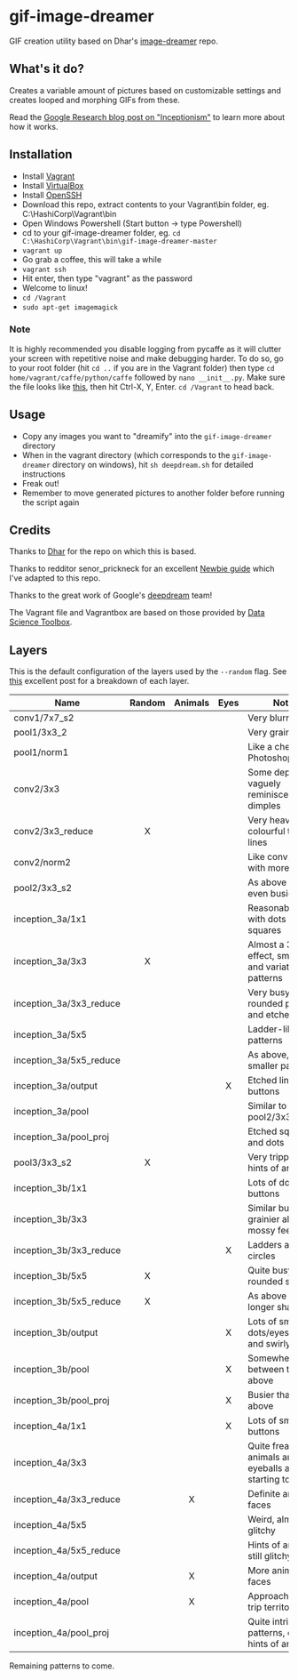 # gif-image-dreamer
GIF creation utility based on Dhar's [image-dreamer](https://github.com/Dhar/image-dreamer) repo.

## What's it do?
Creates a variable amount of pictures based on customizable settings and creates looped and morphing GIFs from these.

Read the [Google Research blog post on "Inceptionism"](http://googleresearch.blogspot.ch/2015/06/inceptionism-going-deeper-into-neural.html) to learn more about how it works.

## Installation
 * Install [Vagrant](https://www.vagrantup.com/)
 * Install [VirtualBox](https://www.virtualbox.org/wiki/Downloads)
 * Install [OpenSSH](http://sshwindows.sourceforge.net/download/)
 * Download this repo, extract contents to your Vagrant\bin folder, eg. C:\HashiCorp\Vagrant\bin
 * Open Windows Powershell (Start button -> type Powershell)
 * cd to your gif-image-dreamer folder, eg. `cd C:\HashiCorp\Vagrant\bin\gif-image-dreamer-master`
 * `vagrant up`
 * Go grab a coffee, this will take a while
 * `vagrant ssh`
 * Hit enter, then type "vagrant" as the password
 * Welcome to linux!
 * `cd /Vagrant`
 * `sudo apt-get imagemagick`

### Note
It is highly recommended you disable logging from pycaffe as it will clutter your screen with repetitive noise and make debugging harder. To do so, go to your root folder (hit `cd ..` if you are in the Vagrant folder) then type `cd home/vagrant/caffe/python/caffe` followed by `nano __init__.py`. Make sure the file looks like [this](http://i.imgur.com/QOcJMhQ.png), then hit Ctrl-X, Y, Enter. `cd /Vagrant` to head back.

## Usage
 * Copy any images you want to "dreamify" into the `gif-image-dreamer` directory
 * When in the vagrant directory (which corresponds to the `gif-image-dreamer` directory on windows), hit `sh deepdream.sh` for detailed instructions
 * Freak out!
 * Remember to move generated pictures to another folder before running the script again

## Credits
Thanks to [Dhar](https://github.com/Dhar) for the repo on which this is based.

Thanks to redditor senor_prickneck for an excellent [Newbie guide](http://www.reddit.com/r/deepdream/comments/3c2s0v/newbie_guide_for_windows/) which I've adapted to this repo.

Thanks to the great work of Google's [deepdream](https://github.com/google/deepdream/blob/master/dream.ipynb) team!

The Vagrant file and Vagrantbox are based on those provided by [Data Science Toolbox](http://datasciencetoolbox.org/).

## Layers
This is the default configuration of the layers used by the `--random` flag. See [this](http://hideepdreams.tumblr.com/post/123387228638/testing-layers-of-googles-deepdreams) excellent post for a breakdown of each layer.

| Name | Random | Animals | Eyes | Notes |
|------|:------:|:-------:|:----:|-------|
| conv1/7x7_s2 | | | | Very blurry |
| pool1/3x3_2 | | | | Very grainy |
| pool1/norm1 | | | | Like a cheap Photoshop filter |
| conv2/3x3 | | | | Some depth, vaguely reminiscent of dimples |
| conv2/3x3_reduce | X | | | Very heavy, colourful thin long lines |
| conv2/norm2 | | | | Like conv2/3x3 with more colours |
| pool2/3x3_s2 | | | | As above but even busier |
| inception_3a/1x1 | | | | Reasonably light with dots and squares |
| inception_3a/3x3 | X | | | Almost a 3D effect, small lines and variating patterns |
| inception_3a/3x3_reduce | | | | Very busy, rounded patterns and etched lines |
| inception_3a/5x5 | | | | Ladder-like patterns |
| inception_3a/5x5_reduce | | | | As above, with smaller patterns |
| inception_3a/output | | | X | Etched lines and buttons |
| inception_3a/pool | | | | Similar to pool2/3x3_s2 |
| inception_3a/pool_proj | | | | Etched squares and dots |
| pool3/3x3_s2 | X | | | Very trippy, small hints of animals |
| inception_3b/1x1 | | | | Lots of dots and buttons |
| inception_3b/3x3 | | | | Similar but with a grainier almost mossy feel |
| inception_3b/3x3_reduce | | | X | Ladders and circles |
| inception_3b/5x5 | X | | | Quite busy, rounded squares |
| inception_3b/5x5_reduce | X | | | As above but longer shapes |
| inception_3b/output | | | X | Lots of small dots/eyes/buttons and swirly lines |
| inception_3b/pool | | | X | Somewhere in between the two above |
| inception_3b/pool_proj | | | X | Busier than the above |
| inception_4a/1x1 | | | X | Lots of small buttons |
| inception_4a/3x3 | | | | Quite freaky, animals and eyeballs are starting to appear |
| inception_4a/3x3_reduce | | X | | Definite animal faces |
| inception_4a/5x5 | | | | Weird, almost glitchy |
| inception_4a/5x5_reduce | | | | Hints of animals, still glitchy |
| inception_4a/output | | X | | More animal faces |
| inception_4a/pool | | X | | Approaching bad trip territory |
| inception_4a/pool_proj | | | | Quite intricate patterns, only hints of animals |

Remaining patterns to come.
